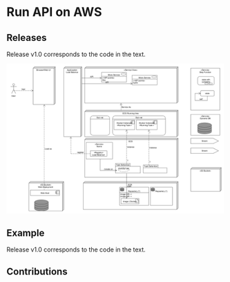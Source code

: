 # Run API on AWS


## Releases

Release v1.0 corresponds to the code in the text.

[comment]: #cover
![API Architecture Envrionment on AWS](./API_Architecture_Envrionment_on_AWS.png)


## Example

Release v1.0 corresponds to the code in the text.

## Contributions

